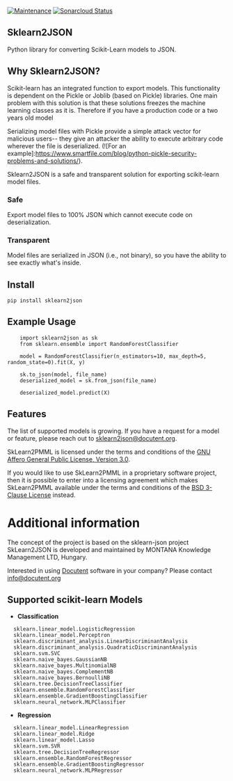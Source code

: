 [![Maintenance](https://img.shields.io/badge/Maintained%3F-yes-green.svg)](https://GitHub.com/Naereen/StrapDown.js/graphs/commit-activity)
[![Sonarcloud Status](https://sonarcloud.io/api/project_badges/measure?project=com.lapots.breed.judge:judge-rule-engine&metric=alert_status)](https://sonarcloud.io/dashboard?id=com.lapots.breed.judge:judge-rule-engine)
## Sklearn2JSON

Python library for converting Scikit-Learn models to JSON.

## Why Sklearn2JSON?

Scikit-learn has an integrated function to export models. This functionality is dependent on the Pickle or Joblib (based
on Pickle) libraries. One main problem with this solution is that these solutions freezes the machine learning classes as it is. 
Therefore if you have a production code or a two years old model 

Serializing model files with Pickle provide a simple attack vector for malicious users-- they give an attacker the
ability to execute arbitrary code wherever the file is
deserialized. (![For an example]:https://www.smartfile.com/blog/python-pickle-security-problems-and-solutions/).

Sklearn2JSON is a safe and transparent solution for exporting scikit-learn model files.

### Safe

Export model files to 100% JSON which cannot execute code on deserialization.

### Transparent

Model files are serialized in JSON (i.e., not binary), so you have the ability to see exactly what's inside.

## Install

```
pip install sklearn2json
```
## Example Usage

```
    import sklearn2json as sk 
    from sklearn.ensemble import RandomForestClassifier

    model = RandomForestClassifier(n_estimators=10, max_depth=5, random_state=0).fit(X, y)

    sk.to_json(model, file_name)
    deserialized_model = sk.from_json(file_name)

    deserialized_model.predict(X)
```

## Features

The list of supported models is growing. If you have a request for a model or feature, please reach out to
sklearn2json@docutent.org.

SkLearn2PMML is licensed under the terms and conditions of
the [GNU Affero General Public License, Version 3.0](https://www.gnu.org/licenses/agpl-3.0.html).

If you would like to use SkLearn2PMML in a proprietary software project, then it is possible to enter into a licensing
agreement which makes SkLearn2PMML available under the terms and conditions of
the [BSD 3-Clause License](https://opensource.org/licenses/BSD-3-Clause) instead.

# Additional information #

The concept of the project is based on the sklearn-json project SkLearn2JSON is developed and maintained by MONTANA
Knowledge Management LTD, Hungary.

Interested in using [Docutent](https://github.com/docutent) software in your company? Please
contact [info@docutent.org](mailto:info@docutent.org)

## Supported scikit-learn Models

* **Classification**

```
  sklearn.linear_model.LogisticRegression
  sklearn.linear_model.Perceptron
  sklearn.discriminant_analysis.LinearDiscriminantAnalysis
  sklearn.discriminant_analysis.QuadraticDiscriminantAnalysis
  sklearn.svm.SVC
  sklearn.naive_bayes.GaussianNB
  sklearn.naive_bayes.MultinomialNB
  sklearn.naive_bayes.ComplementNB
  sklearn.naive_bayes.BernoulliNB
  sklearn.tree.DecisionTreeClassifier
  sklearn.ensemble.RandomForestClassifier
  sklearn.ensemble.GradientBoostingClassifier
  sklearn.neural_network.MLPClassifier
```

* **Regression**

```
  sklearn.linear_model.LinearRegression
  sklearn.linear_model.Ridge
  sklearn.linear_model.Lasso
  sklearn.svm.SVR
  sklearn.tree.DecisionTreeRegressor
  sklearn.ensemble.RandomForestRegressor
  sklearn.ensemble.GradientBoostingRegressor
  sklearn.neural_network.MLPRegressor
```